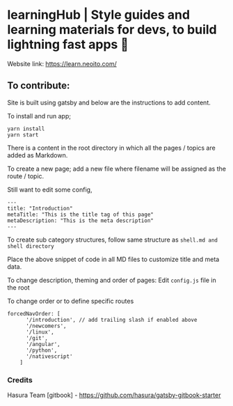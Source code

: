 # learningHub | Style guides and learning materials for devs, to build lightning fast apps 🚀

Website link: https://learn.neoito.com/

## To contribute:

Site is built using gatsby and below are the instructions to add content.

To install and run app;

```
yarn install
yarn start
```

There is a content in the root directory in which all the pages / topics are added as Markdown.

To create a new page; add a new file where filename will be assigned as the route / topic.

Still want to edit some config,

```
---
title: "Introduction"
metaTitle: "This is the title tag of this page"
metaDescription: "This is the meta description"
---
```

To create sub category structures, follow same structure as `shell.md and shell directory`

Place the above snippet of code in all MD files to customize title and meta data.

To change description, theming and order of pages: Edit `config.js` file in the root

To change order or to define specific routes

```
forcedNavOrder: [
      '/introduction', // add trailing slash if enabled above
      '/newcomers',
      '/linux',
      '/git',
      '/angular',
      '/python',
      '/nativescript'
    ]
```

### Credits

Hasura Team [gitbook] - https://github.com/hasura/gatsby-gitbook-starter
